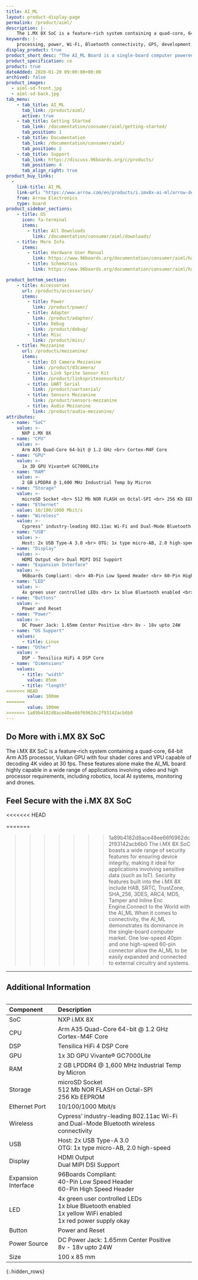 ```yaml
---
title: AI_ML
layout: product-display-page
permalink: /product/aiml/
description: |-
    The i.MX 8X SoC is a feature-rich system containing a quad-core, 64-bit Arm A35 processor, Vulkan GPU with four shader cores and VPU capable of decoding 4K video at 30 fps. These features alone make the AI_ML board highly capable in a wide range of applications involving video and high processor requirements, including robotics local AI systems, monitoring and drones.
keywords: |-
    processing, power, Wi-Fi, Bluetooth connectivity, GPS, development, board, mid-tier, imx8, AI, processor, low cost, Product, Development, Platform
display_product: true
product_short_desc: "The AI_ML Board is a single-board computer powered by the NXP i.MX 8X SoC, incorporating a quad-core 64-bit Arm-A35, dedicated GPU and VPU, 4K support, Wi-Fi, Bluetooth and a wide range of I/O."
product_specification: ce
product: true
dateAdded: 2020-01-20 09:00:00+00:00
archived: false
product_images:
  - aiml-sd-front.jpg
  - aiml-sd-back.jpg
tab_menu:
    - tab_title: AI_ML
      tab_link: /product/aiml/
      active: true
    - tab_title: Getting Started
      tab_link: /documentation/consumer/aiml/getting-started/
      tab_position: 1
    - tab_title: Documentation
      tab_link: /documentation/consumer/aiml/
      tab_position: 2
    - tab_title: Support
      tab_link: https://discuss.96boards.org/c/products/
      tab_position: 4
      tab_align_right: true
product_buy_links:
  -
    link-title: AI_ML
    link-url: "https://www.arrow.com/en/products/i.imx8x-ai-ml/arrow-development-tools"
    from: Arrow Electronics
    type: board
product_sidebar_sections:
    - title: OS
      icon: fa-terminal
      items:
        - title: All Downloads
          link: /documentation/consumer/aiml/downloads/
    - title: More Info
      items:
        - title: Hardware User Manual
          link: https://www.96boards.org/documentation/consumer/aiml/hardware-docs/files/aiml-hw-user-guide.pdf
        - title: Schematics
          link: https://www.96boards.org/documentation/consumer/aiml/hardware-docs/files/aiml-sch.pdf

product_bottom_section:
    - title: Accessories
      url: /products/accessories/
      items:
        - title: Power
          link: /product/power/
        - title: Adapter
          link: /product/adapter/
        - title: Debug
          link: /product/debug/
        - title: Misc
          link: /product/misc/
    - title: Mezzanine
      url: /products/mezzanine/
      items:
        - title: D3 Camera Mezzanine
          link: /product/d3camera/
        - title: Link Sprite Sensor Kit
          link: /product/linkspritesensorkit/
        - title: UART Serial
          link: /product/uartserial/
        - title: Sensors Mezzanine
          link: /product/sensors-mezzanine
        - title: Audio Mezzanine
          link: /product/audio-mezzanine/
attributes:
  - name: "SoC"
    value: >-
      NXP i.MX 8X
  - name: "CPU"
    value: >-
      Arm A35 Quad-Core 64-bit @ 1.2 GHz <br> Cortex-M4F Core
  - name: "GPU"
    value: >-
      1x 3D GPU Vivante® GC7000Lite
  - name: "RAM"
    value: >-
      2 GB LPDDR4 @ 1,600 MHz Industrial Temp by Micron
  - name: "Storage"
    value: >-
      microSD Socket <br> 512 Mb NOR FLASH on Octal-SPI <br> 256 Kb EEPROM
  - name: "Ethernet"
    value: 10/100/1000 Mbit/s
  - name: "Wireless"
    value: >-
      Cypress’ industry-leading 802.11ac Wi-Fi and Dual-Mode Bluetooth wireless connectivity
  - name: "USB"
    value: >-
      Host: 2x USB Type-A 3.0 <br> OTG: 1x type micro-AB, 2.0 high-speed
  - name: "Display"
    value: >-
      HDMI Output <br> Dual MIPI DSI Support
  - name: "Expansion Interface"
    value: >-
      96Boards Compliant: <br> 40-Pin Low Speed Header <br> 60-Pin High Speed Header
  - name: "LED"
    value: >-
      4x green user controlled LEDs <br> 1x blue Bluetooth enabled <br> 1x yellow WiFi enabled <br> 1x red power supply okay
  - name: "Buttons"
    value: >-
      Power and Reset
  - name: "Power"
    value: >-
      DC Power Jack: 1.65mm Center Positive <br> 8v - 18v upto 24W
  - name: "OS Support"
    values:
      - title: Linux
  - name: "Other"
    value: >
      DSP -	Tensilica HiFi 4 DSP Core
  - name: "Dimensions"
    values:
      - title: "width"
        value: 85mm
      - title: "length"
<<<<<<< HEAD
        value: 100mm
=======
        value: 100mm
>>>>>>> 1a89b4182d8ace48ee66f6962dc2f93142acb6b0
---
```


## Do More with i.MX 8X SoC

The i.MX 8X SoC is a feature-rich system containing a quad-core, 64-bit Arm A35 processor, Vulkan GPU with four shader cores and VPU capable of decoding 4K video at 30 fps. These features alone make the AI_ML board highly capable in a wide range of applications involving video and high processor requirements, including robotics, local AI systems, monitoring and drones.

## Feel Secure with the i.MX 8X SoC
<<<<<<< HEAD

=======
>>>>>>> 1a89b4182d8ace48ee66f6962dc2f93142acb6b0
The i.MX 8X SoC boasts a wide range of security features for ensuring device integrity, making it ideal for applications involving sensitive data (such as IoT). Security features built into the i.MX 8X include HAB, SRTC, TrustZone, SHA_256, 3DES, ARC4, MD5, Tamper and Inline Enc Engine.Connect to the World with the AI_ML When it comes to connectivity, the AI_ML demonstrates its dominance in the single-board computer market. One low-speed 40pin and one high-speed 60-pin connector allow the AI_ML to be easily expanded and connected to external circuitry and systems.

***

## Additional Information

<div style="overflow-x:scroll;" markdown="1">

|   Component          |   Description |
|:---------------------|:--------------|
|  SoC                 | NXP i.MX 8X |
|  CPU                 | Arm A35 Quad-Core 64-bit @ 1.2 GHz <br> Cortex-M4F Core  |
|  DSP                 | Tensilica HiFi 4 DSP Core |
|  GPU                 | 1x 3D GPU Vivante® GC7000Lite |
|  RAM                 | 2 GB LPDDR4 @ 1,600 MHz Industrial Temp by Micron |
|  Storage             | microSD Socket <br> 512 Mb NOR FLASH on Octal-SPI <br> 256 Kb EEPROM |
|  Ethernet Port       | 10/100/1000 Mbit/s |
|  Wireless            | Cypress’ industry-leading 802.11ac Wi-Fi and Dual-Mode Bluetooth wireless connectivity |
|  USB                 | Host: 2x USB Type-A 3.0 <br> OTG: 1x type micro-AB, 2.0 high-speed |
|  Display             | HDMI Output <br> Dual MIPI DSI Support |
|  Expansion Interface | 96Boards Compliant: <br> 40-Pin Low Speed Header <br> 60-Pin High Speed Header                                         |
|  LED                 | 4x green user controlled LEDs <br> 1x blue Bluetooth enabled <br> 1x yellow WiFi enabled <br> 1x red power supply okay |
|  Button              | Power and Reset                                                                                                        |
|  Power Source        | DC Power Jack: 1.65mm Center Positive <br> 8v - 18v upto 24W                                                           |
|  Size                | 100 x 85 mm                                                                                                            |
{:.hidden_rows}
</div>
